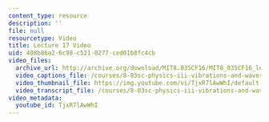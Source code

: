 ```yaml
---
content_type: resource
description: ''
file: null
resourcetype: Video
title: Lecture 17 Video
uid: 408b86a2-6c98-c521-0277-ced01b8fc4cb
video_files:
  archive_url: http://archive.org/download/MIT8.03SCF16/MIT8_03SCF16_lec17_300k.mp4
  video_captions_file: /courses/8-03sc-physics-iii-vibrations-and-waves-fall-2016/63f675f44e5754be8475125f5b2cd8d9_TjxR7lAwWhI.vtt
  video_thumbnail_file: https://img.youtube.com/vi/TjxR7lAwWhI/default.jpg
  video_transcript_file: /courses/8-03sc-physics-iii-vibrations-and-waves-fall-2016/3925f0496a096c9efc1542b43bddf567_TjxR7lAwWhI.pdf
video_metadata:
  youtube_id: TjxR7lAwWhI
---
```

